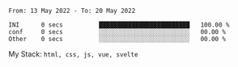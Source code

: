 <!--START_SECTION:waka-->

```text
From: 13 May 2022 - To: 20 May 2022

INI      0 secs          █████████████████████████   100.00 %
conf     0 secs          ░░░░░░░░░░░░░░░░░░░░░░░░░   00.00 %
Other    0 secs          ░░░░░░░░░░░░░░░░░░░░░░░░░   00.00 %
```

<!--END_SECTION:waka-->
My Stack: `html, css, js, vue, svelte`
